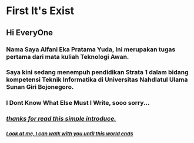 # First It's Exist
## Hi EveryOne

### Nama Saya Alfani Eka Pratama Yuda, Ini merupakan tugas pertama dari mata kuliah Teknologi Awan.
### Saya kini sedang menempuh pendidikan Strata 1 dalam bidang kompetensi Teknik Informatika di Universitas Nahdlatul Ulama Sunan Giri Bojonegoro.
### I Dont Know What Else Must I Write, sooo sorry...
### <ins>_thanks for read this simple introduce._</ins>

### <sup><ins>_Look at me, I can walk with you until this world ends_</ins></sup>
